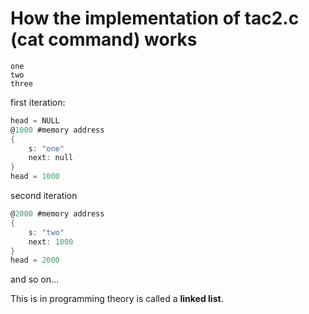 # How the implementation of tac2.c (cat command) works

```
one
two
three
```

first iteration: 

```c
head = NULL
@1000 #memory address
{   
    s: "one"
    next: null
}
head = 1000
```

second iteration

```c
@2000 #memory address
{
    s: "two"
    next: 1000
}
head = 2000
```

and so on...

This is in programming theory is called a **linked list**.

